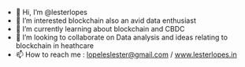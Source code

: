 - 👋 Hi, I’m @lesterlopes
- 👀 I’m interested blockchain also an avid data enthusiast
- 🌱 I’m currently learning about blockchain and CBDC 
- 💞️ I’m looking to collaborate on Data analysis and ideas relating to blockchain in heathcare
- 📫 How to reach me : lopeleslester@gmail.com / www.lesterlopes.in

<!---
lester777x/lester777x is a ✨ special ✨ repository because its `README.md` (this file) appears on your GitHub profile.
You can click the Preview link to take a look at your changes.
--->
